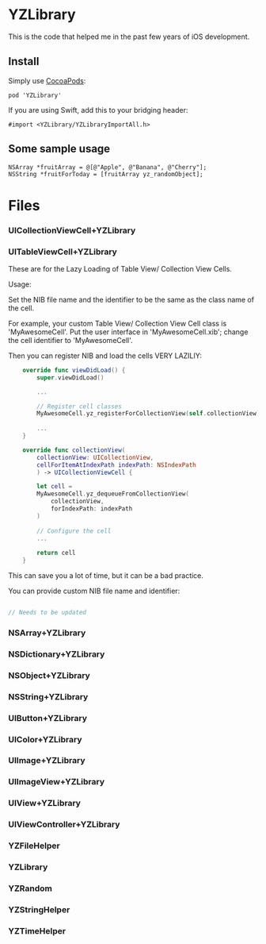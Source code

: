YZLibrary
=========

This is the code that helped me in the past few years of iOS development.

## Install
Simply use [CocoaPods](http://cocoapods.org/):

`pod 'YZLibrary'`

If you are using Swift, add this to your bridging header:

```objc
#import <YZLibrary/YZLibraryImportAll.h>
```


## Some sample usage

```objc
NSArray *fruitArray = @[@"Apple", @"Banana", @"Cherry"];
NSString *fruitForToday = [fruitArray yz_randomObject];
```


Files
=============
 

### UICollectionViewCell+YZLibrary 
### UITableViewCell+YZLibrary

These are for the Lazy Loading of Table View/ Collection View Cells.

Usage:

Set the NIB file name and the identifier to be the same as the class name of the cell.

For example, your custom Table View/ Collection View Cell class is 'MyAwesomeCell'. Put the user interface in 'MyAwesomeCell.xib'; change the cell identifier to 'MyAwesomeCell'.

Then you can register NIB and load the cells VERY LAZILIY:

```swift
    override func viewDidLoad() {
        super.viewDidLoad()

        ...

        // Register cell classes
		MyAwesomeCell.yz_registerForCollectionView(self.collectionView)
		
		...
    }

    override func collectionView(
		collectionView: UICollectionView,
		cellForItemAtIndexPath indexPath: NSIndexPath
		) -> UICollectionViewCell {

        let cell =
		MyAwesomeCell.yz_dequeueFromCollectionView(
			collectionView,
			forIndexPath: indexPath
		)
    
        // Configure the cell
        ...
    
        return cell
    }
```

This can save you a lot of time, but it can be a bad practice.

You can provide custom NIB file name and identifier:

```swift

// Needs to be updated

```

### NSArray+YZLibrary 
### NSDictionary+YZLibrary 
### NSObject+YZLibrary 
### NSString+YZLibrary 
### UIButton+YZLibrary 
### UIColor+YZLibrary 
### UIImage+YZLibrary 
### UIImageView+YZLibrary  
### UIView+YZLibrary 
### UIViewController+YZLibrary 
### YZFileHelper 
### YZLibrary 
### YZRandom 
### YZStringHelper 
### YZTimeHelper 
